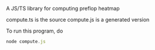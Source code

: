 A JS/TS library for computing preflop heatmap

compute.ts is the source
compute.js is a generated version

To run this program, do 
```javascript
node compute.js
```
